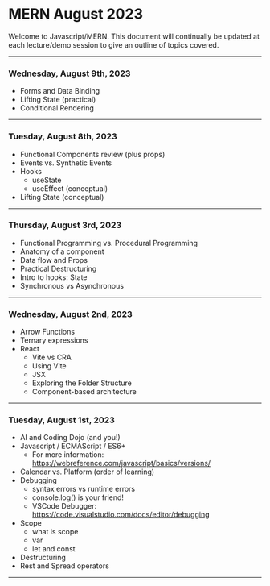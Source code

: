 
# MERN August 2023

Welcome to Javascript/MERN. This document will continually be updated at each lecture/demo session to give an outline of topics covered.

***

### Wednesday, August 9th, 2023

- Forms and Data Binding
- Lifting State (practical)
- Conditional Rendering

***

### Tuesday, August 8th, 2023

- Functional Components review (plus props)
- Events vs. Synthetic Events
- Hooks
    * useState
    * useEffect (conceptual)
- Lifting State (conceptual)


***

### Thursday, August 3rd, 2023

- Functional Programming vs. Procedural Programming
- Anatomy of a component
- Data flow and Props
- Practical Destructuring
- Intro to hooks: State
- Synchronous vs Asynchronous

***

### Wednesday, August 2nd, 2023

- Arrow Functions
- Ternary expressions
- React
    * Vite vs CRA
    * Using Vite
    * JSX
    * Exploring the Folder Structure
    * Component-based architecture

***

### Tuesday, August 1st, 2023
- AI and Coding Dojo (and you!)
- Javascript / ECMAScript / ES6+
    * For more information: https://webreference.com/javascript/basics/versions/
- Calendar vs. Platform (order of learning)
- Debugging
    * syntax errors vs runtime errors
    * console.log() is your friend!
    * VSCode Debugger: https://code.visualstudio.com/docs/editor/debugging
- Scope
    * what is scope
    * var
    * let and const
- Destructuring
- Rest and Spread operators

***


